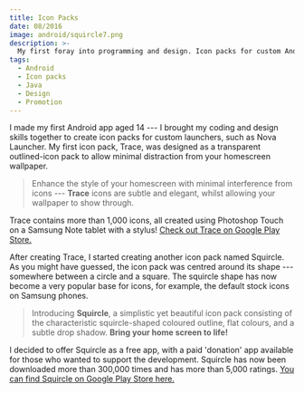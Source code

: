 ```yaml
---
title: Icon Packs
date: 08/2016
image: android/squircle7.png
description: >-
  My first foray into programming and design. Icon packs for custom Android launchers, so you can make your phone homescreen look pretty.
tags:
  - Android
  - Icon packs
  - Java
  - Design
  - Promotion
---
```


I made my first Android app aged 14 --- I brought my coding and design skills together to create icon packs for custom launchers, such as Nova Launcher. My first icon pack, Trace, was designed as a transparent outlined-icon pack to allow minimal distraction from your homescreen wallpaper.

> Enhance the style of your homescreen with minimal interference from icons --- **Trace** icons are subtle and elegant, whilst allowing your wallpaper to show through.

<lazy-image src="android/trace1.png" alt="Promotional design for Trace icons" />

Trace contains more than 1,000 icons, all created using Photoshop Touch on a Samsung Note tablet with a stylus! [Check out Trace on Google Play Store.](https://play.google.com/store/apps/details?id=grives.trace.iconpack)

<lazy-image src="android/trace2.png" alt="Screenshots of Trace on homescreen" />

After creating Trace, I started creating another icon pack named Squircle. As you might have guessed, the icon pack was centred around its shape --- somewhere between a circle and a square. The squircle shape has now become a very popular base for icons, for example, the default stock icons on Samsung phones.

> Introducing **Squircle**, a simplistic yet beautiful icon pack consisting of the characteristic squircle-shaped coloured outline, flat colours, and a subtle drop shadow. **Bring your home screen to life!**

<lazy-image src="android/squircle1.png" alt="Promotional design for Squircle" />
<lazy-image src="android/squircle2.png" alt="Promotional design for Squircle" />
<lazy-image src="android/squircle3.png" alt="Promotional design for Squircle" />

I decided to offer Squircle as a free app, with a paid 'donation' app available for those who wanted to support the development. Squircle has now been downloaded more than 300,000 times and has more than 5,000 ratings. [You can find Squircle on Google Play Store here.](https://play.google.com/store/apps/details?id=grives.squircle.iconpack.free)